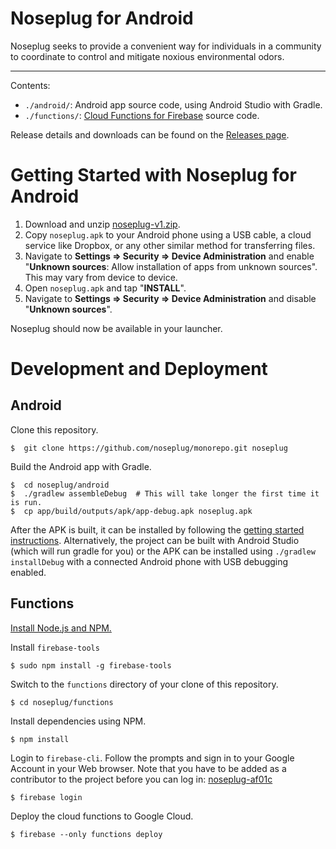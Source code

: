 Noseplug for Android
====================

Noseplug seeks to provide a convenient way for individuals in a community to
coordinate to control and mitigate noxious environmental odors.

---------------------------

Contents:
- `./android/`: Android app source code, using Android Studio with Gradle.
- `./functions/`: [Cloud Functions for Firebase][] source code.

Release details and downloads can be found on the [Releases page][].

[Cloud Functions for Firebase]: https://firebase.google.com/docs/functions/
[Releases page]: https://github.com/noseplug/monorepo/releases

# Getting Started with Noseplug for Android

1. Download and unzip [noseplug-v1.zip][].
2. Copy `noseplug.apk` to your Android phone using a USB cable, a cloud service
   like Dropbox, or any other similar method for transferring files.
3. Navigate to **Settings => Security => Device Administration** and enable "**Unknown
   sources**: Allow installation of apps from unknown sources". This may vary from
   device to device.
4. Open `noseplug.apk` and tap "**INSTALL**".
5. Navigate to **Settings => Security => Device Administration** and disable
   "**Unknown sources**".

Noseplug should now be available in your launcher.

[noseplug-v1.zip]: https://github.com/noseplug/monorepo/files/952695/noseplug-v1.zip

# Development and Deployment

## Android

Clone this repository.
```
$  git clone https://github.com/noseplug/monorepo.git noseplug
```
Build the Android app with Gradle.
```
$  cd noseplug/android
$  ./gradlew assembleDebug  # This will take longer the first time it is run.
$  cp app/build/outputs/apk/app-debug.apk noseplug.apk
```

After the APK is built, it can be installed by following the [getting started instructions][].
Alternatively, the project can be built with Android Studio (which will run
gradle for you) or the APK can be installed using `./gradlew installDebug` with
a connected Android phone with USB debugging enabled.

[getting started instructions]: #getting-started-with-noseplug-for-android

## Functions

[Install Node.js and NPM.](https://docs.npmjs.com/getting-started/installing-node)

Install `firebase-tools`
```
$ sudo npm install -g firebase-tools
```

Switch to the `functions` directory of your clone of this repository.
```
$ cd noseplug/functions
```

Install dependencies using NPM.
```
$ npm install
```

Login to `firebase-cli`. Follow the prompts and sign in to your Google Account
in your Web browser. Note that you have to be added as a contributor to the
project before you can log in: [noseplug-af01c][]

[noseplug-af01c]: https://console.firebase.google.com/project/noseplug-af01c/


```
$ firebase login
```

Deploy the cloud functions to Google Cloud.
```
$ firebase --only functions deploy
```
